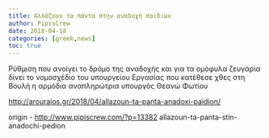 ```yaml
---
title: Αλλάζουν τα πάντα στην αναδοχή παιδιών
author: PipisCrew
date: 2018-04-18
categories: [greek,news]
toc: true
---
```


Ρύθμιση που ανοίγει το δρόμο της αναδοχής και για τα ομόφυλα ζευγάρια δίνει το νομοσχέδιο του υπουργείου Εργασίας που κατέθεσε χθες στη Βουλή η αρμόδια αναπληρώτρια υπουργός Θεανώ Φωτίου

http://arouraios.gr/2018/04/allazoun-ta-panta-anadoxi-paidion/

origin - http://www.pipiscrew.com/?p=13382 allazoun-ta-panta-stin-anadochi-pedion